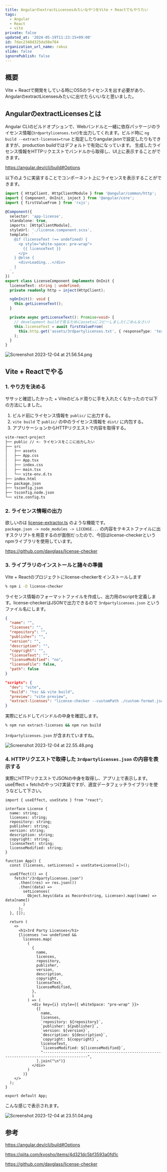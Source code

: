 ```yaml
---
title: AngularのextractLicensesみたいなやつをVite + Reactでもやりたい
tags:
  - Angular
  - React
  - vite
private: false
updated_at: '2024-05-19T11:23:15+09:00'
id: 7dac2348d325da58e784
organization_url_name: rakus
slide: false
ignorePublish: false
---
```

## 概要

Vite + Reactで開発をしている時にOSSのライセンスを出す必要があり、AngularのextractLicensesみたいに出せたらいいなと思いました。

## AngularのextractLicensesとは

Angular CLIのビルドオプションで、Webバンドルと一緒に依存パッケージのライセンス情報(`3rdpartylicenses.txt`)を出力してくれます。ビルド時に `ng build --extract-licenses=true` と指定したりangular.jsonで設定したりもできますが、production buildではデフォルトで有効になっています。
生成したライセンス情報をHTTPリクエストでバンドルから取得し、UI上に表示することができます。

https://angular.dev/cli/build#Options

以下のように実装することでコンポーネント上にライセンスを表示することができます。

```app/license/license.component.ts
import { HttpClient, HttpClientModule } from '@angular/common/http';
import { Component, OnInit, inject } from '@angular/core';
import { firstValueFrom } from 'rxjs';

@Component({
  selector: 'app-license',
  standalone: true,
  imports: [HttpClientModule],
  styleUrl: './license.component.scss',
  template: `
    @if (licenseText !== undefined) {
      <p style="white-space: pre-wrap">
        {{ licenseText }}
      </p>
    } @else {
      <div>Loading...</div>
    }
  `,
})
export class LicenseComponent implements OnInit {
  licenseText: string | undefined;
  private readonly http = inject(HttpClient);

  ngOnInit(): void {
    this.getLicenseText();
  }

  private async getLicenseText(): Promise<void> {
    // development buildで見るためにassetsにコピーしました(ごめんなさい)
    this.licenseText = await firstValueFrom(
      this.http.get('assets/3rdpartylicenses.txt', { responseType: 'text' })
    );
  }
}

```

![Screenshot 2023-12-04 at 21.56.54.png](https://qiita-image-store.s3.ap-northeast-1.amazonaws.com/0/3529817/3fc21f2a-727c-0882-4631-63004c46b48a.png)

## Vite + Reactでやる

### 1. やり方を決める

ササッと確認したかった + Viteのビルド周りに手を入れたくなかったので以下の方法にしました。

1. ビルド前にライセンス情報を `public/` に出力する。
2. `vite build` で `public/` の中のライセンス情報を `dist/` に内包する。
3. アプリケーションからHTTPリクエストで内容を取得する。

```md
vite-react-project
├── public // <- ライセンスをここに出力したい
├── src
│   ├── assets
│   ├── App.css
│   ├── App.tsx
│   ├── index.css
│   ├── main.tsx
│   └── vite-env.d.ts
├── index.html
├── package.json
├── tsconfig.json
├── tsconfig.node.json
└── vite.config.ts
```

### 2. ライセンス情報の出力

欲しいのは [license-extractor.ts](https://github.com/angular/angular-cli/blob/main/packages/angular/build/src/tools/esbuild/license-extractor.ts) のような機能です。  
`package.json -> node_modules -> LICENSE...` の内容をテキストファイルに出すスクリプトを用意するのが面倒だったので、今回はlicense-checkerというnpmライブラリを使用しています。

https://github.com/davglass/license-checker

### 3. ライブラリのインストールと諸々の準備

Vite + Reactのプロジェクトにlicense-checkerをインストールします

```zsh
% npm i -D license-checker
```

ライセンス情報のフォーマットファイルを作成し、出力用のscriptを定義します。license-checkerはJSONで出力できるので `3rdpartylicenses.json` というファイル名にします。

```custom-format.json
{
  "name": "",
  "licenses": "",
  "repository": "",
  "publisher": "",
  "version": "",
  "description": "",
  "copyright": "",
  "licenseText": "",
  "licenseModified": "no",
  "licenseFile": false,
  "path": false
}
```

```package.json
"scripts": {
  "dev": "vite",
  "build": "tsc && vite build",
  "preview": "vite preview",
  "extract-licenses": "license-checker --customPath ./custom-format.json --production --json --out ./public/3rdpartylicenses.json"
}
```

実際にビルドしてバンドルの中身を確認します。

```zsh
% npm run extract-licenses && npm run build
```

`3rdpartylicenses.json` が含まれていますね。

![Screenshot 2023-12-04 at 22.55.48.png](https://qiita-image-store.s3.ap-northeast-1.amazonaws.com/0/3529817/a402629e-109a-3020-2e28-2297f5be3603.png)

### 4. HTTPリクエストで取得した `3rdpartylicenses.json` の内容を表示する

実際にHTTPリクエストでJSONの中身を取得し、アプリ上で表示します。useEffect + fetchのやっつけ実装ですが、適宜データフェッチライブラリを使うなどして下さい。

```App.tsx
import { useEffect, useState } from "react";

interface License {
  name: string;
  licenses: string;
  repository: string;
  publisher: string;
  version: string;
  description: string;
  copyright: string;
  licenseText: string;
  licenseModified: string;
}

function App() {
  const [licenses, setLicenses] = useState<License[]>();

  useEffect(() => {
    fetch("/3rdpartylicenses.json")
      .then((res) => res.json())
      .then((data) =>
        setLicenses(
          Object.keys(data as Record<string, License>).map((name) => data[name])
        )
      );
  }, []);

  return (
    <>
      <h1>3rd Party Licenses</h1>
      {licenses !== undefined &&
        licenses.map(
          (
            {
              name,
              licenses,
              repository,
              publisher,
              version,
              description,
              copyright,
              licenseText,
              licenseModified,
            },
            i
          ) => (
            <div key={i} style={{ whiteSpace: "pre-wrap" }}>
              {[
                name,
                licenses,
                `repository: ${repository}`,
                `publisher: ${publisher}`,
                `version: ${version}`,
                `description: ${description}`,
                `copyright: ${copyright}`,
                licenseText,
                `licenseModified: ${licenseModified}`,
                "------------------------------------------------------------------------------------------",
              ].join("\n")}
            </div>
          )
        )}
    </>
  );
}

export default App;

```

こんな感じで表示されます。

![Screenshot 2023-12-04 at 23.51.04.png](https://qiita-image-store.s3.ap-northeast-1.amazonaws.com/0/3529817/4de2697b-0707-9ff8-86b5-42f56cd9cf65.png)

## 参考

https://angular.dev/cli/build#Options

https://qiita.com/kyosho/items/4d321dc5bf3593a0fd1c

https://github.com/davglass/license-checker
